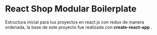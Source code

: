# React Shop Modular Boilerplate

Estructura inicial para tus proyectos en react.js con redux de manera ordenada, la base de este proyecto fue realizada con **create-react-app** .
